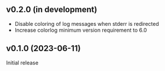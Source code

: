 v0.2.0 (in development)
-----------------------
- Disable coloring of log messages when stderr is redirected
- Increase colorlog minimum version requirement to 6.0

v0.1.0 (2023-06-11)
-------------------
Initial release
